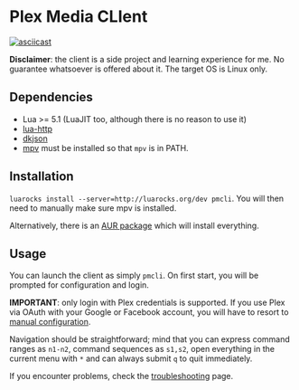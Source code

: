 # Plex Media CLIent

[![asciicast](https://asciinema.org/a/lPbaRZjpA4fnMquoZacv3NoPc.png)](https://asciinema.org/a/lPbaRZjpA4fnMquoZacv3NoPc)

**Disclaimer**: the client is a side project and learning experience for me. No guarantee whatsoever is offered about it. The target OS is Linux only.

## Dependencies
* Lua >= 5.1 (LuaJIT too, although there is no reason to use it)
* [lua-http](https://github.com/daurnimator/lua-http)
* [dkjson](https://github.com/LuaDist/dkjson)
* [mpv](https://mpv.io/) must be installed so that `mpv` is in PATH.

## Installation
`luarocks install --server=http://luarocks.org/dev pmcli`. You will then need to manually make sure mpv is installed.

Alternatively, there is an [AUR package](https://aur.archlinux.org/packages/pmcli-git/) which will install everything.

## Usage
You can launch the client as simply `pmcli`. 
On first start, you will be prompted for configuration and login.

**IMPORTANT**: only login with Plex credentials is supported. If you use Plex via OAuth with your Google or Facebook account, you will have to resort to [manual configuration](https://github.com/Aanok/pmcli/wiki).

Navigation should be straightforward; mind that you can express command ranges as `n1-n2`, command sequences as `s1,s2`, open everything in the current menu with `*` and can always submit `q` to quit immediately.

If you encounter problems, check the [troubleshooting](https://github.com/Aanok/pmcli/wiki/Troubleshooting) page.
